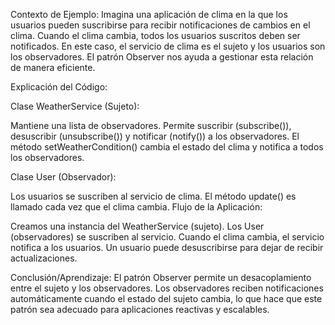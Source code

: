 Contexto de Ejemplo:
Imagina una aplicación de clima en la que los usuarios pueden suscribirse para recibir notificaciones de cambios en el clima. Cuando el clima cambia, todos los usuarios suscritos deben ser notificados. En este caso, el servicio de clima es el sujeto y los usuarios son los observadores. El patrón Observer nos ayuda a gestionar esta relación de manera eficiente.

Explicación del Código:

Clase WeatherService (Sujeto):

Mantiene una lista de observadores.
Permite suscribir (subscribe()), desuscribir (unsubscribe()) y notificar (notify()) a los observadores.
El método setWeatherCondition() cambia el estado del clima y notifica a todos los observadores.

Clase User (Observador):

Los usuarios se suscriben al servicio de clima.
El método update() es llamado cada vez que el clima cambia.
Flujo de la Aplicación:

Creamos una instancia del WeatherService (sujeto).
Los User (observadores) se suscriben al servicio.
Cuando el clima cambia, el servicio notifica a los usuarios.
Un usuario puede desuscribirse para dejar de recibir actualizaciones.

Conclusión/Aprendizaje:
El patrón Observer permite un desacoplamiento entre el sujeto y los observadores. Los observadores reciben notificaciones automáticamente cuando el estado del sujeto cambia, lo que hace que este patrón sea adecuado para aplicaciones reactivas y escalables.